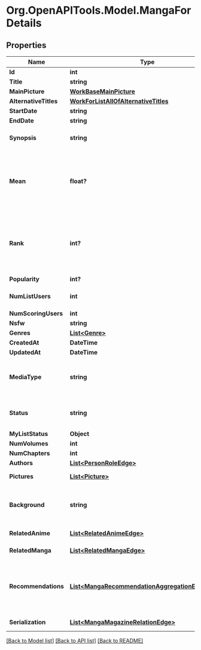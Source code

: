# Org.OpenAPITools.Model.MangaForDetails

## Properties

Name | Type | Description | Notes
------------ | ------------- | ------------- | -------------
**Id** | **int** |  | [optional] 
**Title** | **string** |  | [optional] 
**MainPicture** | [**WorkBaseMainPicture**](WorkBaseMainPicture.md) |  | [optional] 
**AlternativeTitles** | [**WorkForListAllOfAlternativeTitles**](WorkForListAllOfAlternativeTitles.md) |  | [optional] 
**StartDate** | **string** |  | [optional] 
**EndDate** | **string** |  | [optional] 
**Synopsis** | **string** | Synopsis.   The API strips BBCode tags from the result.  | [optional] 
**Mean** | **float?** | Mean score.  When the &#x60;mean&#x60; can not be calculated, such as when the number of user scores is small, the result does not include this field.   | [optional] 
**Rank** | **int?** | When the &#x60;rank&#x60; can not be calculated, such as when the number of user scores is small, the result does not include this field.   | [optional] 
**Popularity** | **int?** |  | [optional] 
**NumListUsers** | **int** | Number of users who have this work in their list.  | [optional] 
**NumScoringUsers** | **int** |  | [optional] 
**Nsfw** | **string** | | Value | Description | | - -- - | - -- - | | white | This work is safe for work | | gray | This work may be not safe for work | | black | This work is not safe for work |  | [optional] 
**Genres** | [**List&lt;Genre&gt;**](Genre.md) |  | [optional] 
**CreatedAt** | **DateTime** |  | [optional] 
**UpdatedAt** | **DateTime** |  | [optional] 
**MediaType** | **string** | - unknown - manga - novel - one_shot - doujinshi - manhwa - manhua - oel  | [optional] 
**Status** | **string** | Publishing status.  - finished - currently_publishing - not_yet_published  | [optional] 
**MyListStatus** | **Object** |  | [optional] 
**NumVolumes** | **int** | If unknown, it is 0.  | [optional] 
**NumChapters** | **int** | If unknown, it is 0.  | [optional] 
**Authors** | [**List&lt;PersonRoleEdge&gt;**](PersonRoleEdge.md) |  | [optional] 
**Pictures** | [**List&lt;Picture&gt;**](Picture.md) | You cannot contain this field in a list.   | [optional] 
**Background** | **string** | The API strips BBCode tags from the result.  You cannot contain this field in a list.    | [optional] 
**RelatedAnime** | [**List&lt;RelatedAnimeEdge&gt;**](RelatedAnimeEdge.md) | You cannot contain this field in a list.   | [optional] 
**RelatedManga** | [**List&lt;RelatedMangaEdge&gt;**](RelatedMangaEdge.md) | You cannot contain this field in a list.   | [optional] 
**Recommendations** | [**List&lt;MangaRecommendationAggregationEdgeBase&gt;**](MangaRecommendationAggregationEdgeBase.md) | Summary of recommended anime for those who like this manga.  You cannot contain this field in a list.   | [optional] 
**Serialization** | [**List&lt;MangaMagazineRelationEdge&gt;**](MangaMagazineRelationEdge.md) | You cannot contain this field in a list.  | [optional] 

[[Back to Model list]](../README.md#documentation-for-models) [[Back to API list]](../README.md#documentation-for-api-endpoints) [[Back to README]](../README.md)


